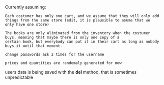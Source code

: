 

Currently assuming:

    Each costumer has only one cart, and we assume that they will only add things from the same store (edit, it is plausible to asume that we only have one store)

    The books are only aliminated from the inventory when the costumer buys, meaning that maybe there is only one copy of a 
    certain book, but everybody can put it in their cart as long as nobody buys it until that moment.

    change passwords ask 2 times for the username

    prices and quantities are randomaly generated for now

users data is being saved with the __del__ method, that is sometimes unpredictable



